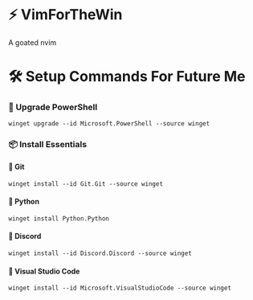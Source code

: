 # ⚡ VimForTheWin

A goated nvim 

# 🛠️ Setup Commands For Future Me


### 🔄 Upgrade PowerShell

```console
winget upgrade --id Microsoft.PowerShell --source winget
```

### 📦 Install Essentials

#### 🔧 Git

```console
winget install --id Git.Git --source winget
```

#### 🐍 Python

```console
winget install Python.Python
```

#### 💬 Discord

```console
winget install --id Discord.Discord --source winget
```



#### 📝 Visual Studio Code

```console
winget install --id Microsoft.VisualStudioCode --source winget
```

